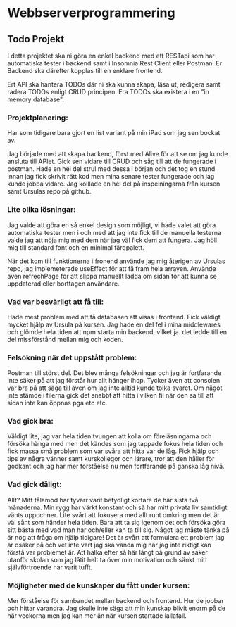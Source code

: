 # Webbserverprogrammering

## Todo Projekt
I detta projektet ska ni göra en enkel backend med ett RESTapi som har automatiska tester i backend samt i Insomnia Rest Client eller Postman. Er Backend ska därefter kopplas till en enklare frontend.

Ert API ska hantera TODOs där ni ska kunna skapa, läsa ut, redigera samt radera TODOs enligt CRUD principen. Era TODOs ska existera i en "in memory database".

### Projektplanering:
Har som tidigare bara gjort en list variant på min iPad som jag sen bockat av.

Jag började med att skapa backend, först med Alive för att se om jag kunde ansluta till APIet. Gick sen vidare till CRUD och såg till att de fungerade i postman. Hade en hel del strul med dessa i början och det tog en stund innan jag fick skrivit rätt kod men mina senare tester fungerade och jag kunde jobba vidare. Jag kolllade en hel del på inspelningarna från kursen samt Ursulas repo på github.

### Lite olika lösningar:
Jag valde att göra en så enkel design som möjligt, vi hade valet att göra automatiska tester men i och med att jag inte fick till de manuella testerna valde jag att nöja mig med dem när jag väl fick dem att fungera. Jag höll mig till standard font och en minimal färgpalett. 

När det kom till funktionerna i fronend använde jag mig återigen av Ursulas repo, jag implemeterade useEffect för att få fram hela arrayen. Använde även refrechPage för att slippa manuellt ladda om sidan för att kunna se uppdaterad eller borttagen användare.

### Vad var besvärligt att få till:
Hade mest problem med att få databasen att visas i frontend. Fick väldigt mycket hjälp av Ursula på kursen. Jag hade en del fel i mina middlewares och glömde hela tiden att npm starta min backend, vilket ja..det ledde till en del missförstånd mellan mig och koden. 

### Felsökning när det uppstått problem:
Postman till störst del. Det blev många felsökningar och jag är fortfarande inte säker på att jag förstår hur allt hänger ihop. Tycker även att consolen var bra på att säga till även om jag inte alltid kunde tolka svaret. Om något inte stämde i filerna gick det snabbt att hitta i vilken fil när den sa till att sidan inte kan öppnas pga etc etc.

### Vad gick bra:
Väldigt lite, jag var hela tiden tvungen att kolla om föreläsningarna och försöka hänga med men det kändes som jag tappade fokus hela tiden och fick massa små problem som var svåra att hitta var de låg. Fick hjälp och tips av några vänner samt kurskollegor och lärare, tror att den håller för godkänt och jag har mer förståelse nu men fortfarande på ganska låg nivå.

### Vad gick dåligt:
Allt? Mitt tålamod har tyvärr varit betydligt kortare de här sista två månaderna. Min rygg har värkt konstant och så har mitt privata liv samtidigt vänts uppochner. Lite svårt att fokusera med allt runt omkring men det är väl sånt som händer hela tiden. Bara att ta sig igenom det och försöka göra sitt bästa med vad man har och/eller kan ta till sig. Något jag måste tänka på är nog att fråga om hjälp tidigare! Det är svårt att formulera ett problem jag är osäker på och vet inte vart jag ska vända mig när jag inte riktigt kan förstå var problemet är.  Att halka efter så här långt på grund av saker utanför skolan som jag låtit helt ta över min motivation och sänkt mitt självförtroende har varit tufft.

### Möjligheter med de kunskaper du fått under kursen:
Mer förståelse för sambandet mellan backend och frontend. Hur de jobbar och hittar varandra. Jag skulle inte säga att min kunskap blivit enorm på de här veckorna men jag kan mer än när kursen startade iallafall.



